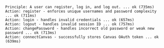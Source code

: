 ```running 6 tests from ./src/concepts/DueStack/UserAuthenticationConcept.test.ts
Principle: A user can register, log in, and log out. ... ok (735ms)
Action: register - enforces unique usernames and password complexity ... ok (711ms)
Action: login - handles invalid credentials ... ok (657ms)
Action: logout - handles invalid session ID ... ok (757ms)
Action: changePassword - handles incorrect old password or weak new password ... ok (713ms)
Action: connectCanvas - successfully stores Canvas OAuth token ... ok (639ms)
```